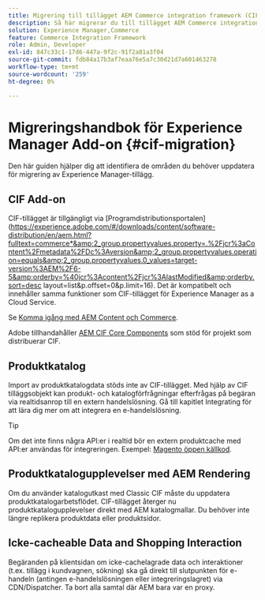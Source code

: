 ```yaml
---
title: Migrering till tillägget AEM Commerce integration framework (CIF)
description: Så här migrerar du till tillägget AEM Commerce integration framework (CIF) från en gammal version.
solution: Experience Manager,Commerce
feature: Commerce Integration Framework
role: Admin, Developer
exl-id: 847c33c1-17d6-447a-9f2c-91f2a81a3f04
source-git-commit: fdb84a17b3af7eaa76e5a7c30d21d7a601463278
workflow-type: tm+mt
source-wordcount: '259'
ht-degree: 0%

---
```


# Migreringshandbok för Experience Manager Add-on {#cif-migration}

Den här guiden hjälper dig att identifiera de områden du behöver uppdatera för migrering av Experience Manager-tillägg.

## CIF Add-on

CIF-tillägget är tillgängligt via [Programdistributionsportalen](https://experience.adobe.com/#/downloads/content/software-distribution/en/aem.html?fulltext=commerce*&amp;2_group.propertyvalues.property=.%2Fjcr%3aContent%2Fmetadata%2FDc%3Aversion&amp;2_group.propertyvalues.operation=equals&amp;2_group.propertyvalues.0_values=target-version%3AEM%2F6-5&amp;orderby=%40jcr%3Acontent%2Fjcr%3AlastModified&amp;orderby.sort=desc layout=list&amp;p.offset=0&amp;p.limit=16). Det är kompatibelt och innehåller samma funktioner som CIF-tillägget för Experience Manager as a Cloud Service.

Se [Komma igång med AEM Content och Commerce](getting-started.md).

Adobe tillhandahåller [AEM CIF Core Components](https://github.com/adobe/aem-core-cif-components) som stöd för projekt som distribuerar CIF.

## Produktkatalog

Import av produktkatalogdata stöds inte av CIF-tillägget. Med hjälp av CIF tilläggsobjekt kan produkt- och katalogförfrågningar efterfrågas på begäran via realtidsanrop till en extern handelslösning. Gå till kapitlet Integrating för att lära dig mer om att integrera en e-handelslösning.

>[!TIP]
>
>Om det inte finns några API:er i realtid bör en extern produktcache med API:er användas för integreringen. Exempel: [Magento öppen källkod](https://business.adobe.com/products/magento/open-source.html).

## Produktkatalogupplevelser med AEM Rendering

Om du använder katalogutkast med Classic CIF måste du uppdatera produktkatalogarbetsflödet. CIF-tillägget återger nu produktkatalogupplevelser direkt med AEM katalogmallar. Du behöver inte längre replikera produktdata eller produktsidor.

## Icke-cacheable Data and Shopping Interaction

Begäranden på klientsidan om icke-cachelagrade data och interaktioner (t.ex. tillägg i kundvagnen, sökning) ska gå direkt till slutpunkten för e-handeln (antingen e-handelslösningen eller integreringslagret) via CDN/Dispatcher. Ta bort alla samtal där AEM bara var en proxy.

